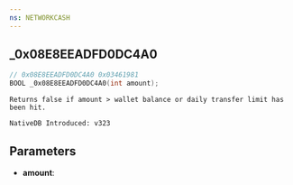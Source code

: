 ```yaml
---
ns: NETWORKCASH
---
```

## _0x08E8EEADFD0DC4A0

```c
// 0x08E8EEADFD0DC4A0 0x03461981
BOOL _0x08E8EEADFD0DC4A0(int amount);
```

```
Returns false if amount > wallet balance or daily transfer limit has been hit.

NativeDB Introduced: v323
```

## Parameters
* **amount**:
